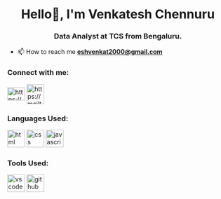 <h1 align="center">Hello👋, I'm Venkatesh Chennuru</h1>
<h3 align="center">Data Analyst at TCS from Bengaluru.</h3>

- 📫 How to reach me **eshvenkat2000@gmail.com**

<h3 align="left">Connect with me:</h3>
<p align="left">
<a href="https://www.linkedin.com/in/venkatesh-chennuru/" target="blank"><img align="center" src="https://raw.githubusercontent.com/rahuldkjain/github-profile-readme-generator/master/src/images/icons/Social/linked-in-alt.svg" alt="https://www.linkedin.com/in/venkatesh-chennuru/" height="30" width="40" /></a>
<a href="mailto:eshvenkat2000@gmail.com/" target="_blank"><img align="center" src="https://github.com/user-attachments/assets/82516bb6-bca2-48a6-94fe-41b1f25cbc92" alt="https://mailto:eshvenkat2000@gmail.com/" height="45" width="40" /></a>
</p>
<h3 align="left">Languages Used:</h3>
<p align="left"> 
  <img src="https://github.com/user-attachments/assets/c0120e68-0c18-432b-8811-b8a02e4e7761" alt="html" title="HTML" width="40" height="40"/>
  <img src="https://github.com/user-attachments/assets/5933efe8-e46f-4a4b-98fe-1a6793cb4e4c" alt="css" title="CSS" width="40" height="40"/>
  <img src="https://github.com/user-attachments/assets/6d28d24c-950e-4103-9a11-a1cdc7391c83" alt="javascript" title="JavaScript" width="40" height="40"/>
</p>
<h3 align="left">Tools Used:</h3>
<p align="left"> 
  <img src="https://github.com/user-attachments/assets/167ce1aa-9709-43fd-a0ec-ed1c7fd2a0d5" alt="vscode" title="Visual Studio Code" width="40" height="40"/>
  <img src="https://github.com/user-attachments/assets/cbd257c8-f468-4cca-8768-16ed1faf8d78" alt="github" title="GitHub" width="40" height="40"/>

</p>

